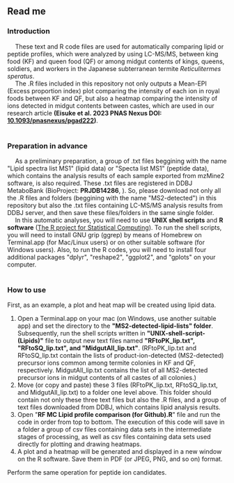 <h2>Read me</h2>

<h3>Introduction</h3>

&ensp;&ensp; These text and R code files are used for automatically comparing lipid or peptide profiles, which were analyzed by using LC-MS/MS, between king food (KF) and queen food (QF) or among midgut contents of kings, queens, soldiers, and workers in the Japanese subterranean termite <i>Reticulitermes speratus</i>. <br>
&ensp;&ensp; The .R files included in this repository not only outputs a Mean-EPI (Excess proportion index) plot comparing the intensity of each ion in royal foods between KF and QF, but also a heatmap comparing the intensity of ions detected in midgut contents between castes, which are used in our research article <b>(Eisuke et al. 2023 PNAS Nexus DOI: <a href="https://doi.org/10.1093/pnasnexus/pgad222">10.1093/pnasnexus/pgad222</a>)</b>. 
<br><br>

<h3>Preparation in advance</h3>

&ensp;&ensp; As a preliminary preparation, a group of .txt files beggining with the name "Lipid spectra list MS1" (lipid data) or "Specta list MS1" (peptide data), which contains the analysis results of each sample exported from mzMine2 software, is also required. These .txt files are registered in DDBJ MetaboBank (BioProject: <b>PRJDB14286</b>, ). So, please download not only all the .R files and folders (beggining with the name "MS2-detected") in this repository but also the .txt files containing LC-MS/MS analysis results from DDBJ server, and then save these files/folders in the same single folder. <br>
&ensp;&ensp; In this automatic analyses, you will need to use <b>UNIX shell scripts</b> and <b>R software</b> (<a href="https://www.r-project.org/">The R project for Statistical Computing</a>). To run the shell scripts, you will need to install GNU grip (ggrep) by means of Homebrew on Terminal.app (for Mac/Linux users) or on other suitable software (for Windows users). Also, to run the R codes, you will need to install four additional packages "dplyr", "reshape2", "ggplot2", and "gplots" on your computer. 
<br><br>

<h3>How to use</h3>

First, as an example, a plot and heat map will be created using lipid data.<br>
<ol>
<li>Open a Terminal.app on your mac (on Windows, use another suitable app) and set the directory to the <b>"MS2-detected-lipid-lists" folder</b>. Subsequently, run the shell scripts written in <b>"UNIX-shell-script-(Lipids)"</b> file to output new text files named <b>"RFtoPK_lip.txt", "RFtoSQ_lip.txt", and "MidgutAll_lip.txt"</b>. (RFtoPK_lip.txt and RFtoSQ_lip.txt contain the lists of product-ion-detected (MS2-detected) precursor ions common among termite colonies in KF and QF, respectively. MidgutAll_lip.txt contains the list of all MS2-detected precursor ions in midgut contents of all castes of all colonies.)<br></li>

<li>Move (or copy and paste) these 3 files (RFtoPK_lip.txt, RFtoSQ_lip.txt, and MidgutAll_lip.txt) to a folder one level above. This folder should contain not only these three text files but also the .R files, and a group of text files downloaded from DDBJ, which contains lipid analysis results.<br></li>

<li>Open "<b>RF MC Lipid profile comparison (for Github).R</b>" file and run the code in order from top to bottom. The execution of this code will save in a folder a group of csv files containing data sets in the intermediate stages of processing, as well as csv files containing data sets used directly for plotting and drawing heatmaps.<br></li>

<li>A plot and a heatmap will be generated and displayed in a new window on the R software. Save them in PDF (or JPEG, PNG, and so on) format.</li>
</ol>

Perform the same operation for peptide ion candidates. <br>

